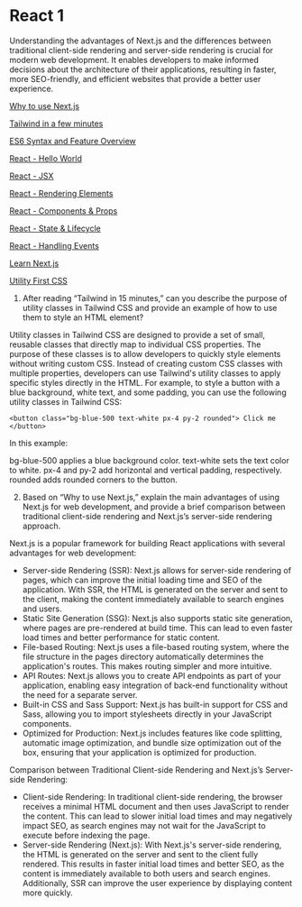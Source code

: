 # React 1

Understanding the advantages of Next.js and the differences between traditional client-side rendering and server-side rendering is crucial for modern web development. It enables developers to make informed decisions about the architecture of their applications, resulting in faster, more SEO-friendly, and efficient websites that provide a better user experience.

[Why to use Next.js](https://www.youtube.com/watch?v=rtgbaKBhdkk)

[Tailwind in a few minutes](https://www.youtube.com/watch?v=pB1oed_10IA)

[ES6 Syntax and Feature Overview](https://www.taniarascia.com/es6-syntax-and-feature-overview/)

[React - Hello World](https://reactjs.org/docs/hello-world.html)

[React - JSX](https://reactjs.org/docs/introducing-jsx.html)

[React - Rendering Elements](https://reactjs.org/docs/rendering-elements.html)

[React - Components & Props](https://reactjs.org/docs/components-and-props.html)

[React - State & Lifecycle](https://reactjs.org/docs/state-and-lifecycle.html)

[React - Handling Events](https://reactjs.org/docs/handling-events.html)

[Learn Next.js](https://nextjs.org/learn/basics/create-nextjs-app)

[Utility First CSS](https://tailwindcss.com/docs/utility-first)

1. After reading “Tailwind in 15 minutes,” can you describe the purpose of utility classes in Tailwind CSS and provide an example of how to use them to style an HTML element?

Utility classes in Tailwind CSS are designed to provide a set of small, reusable classes that directly map to individual CSS properties. The purpose of these classes is to allow developers to quickly style elements without writing custom CSS. Instead of creating custom CSS classes with multiple properties, developers can use Tailwind's utility classes to apply specific styles directly in the HTML. For example, to style a button with a blue background, white text, and some padding, you can use the following utility classes in Tailwind CSS:

`<button class="bg-blue-500 text-white px-4 py-2 rounded">
  Click me
</button>`

In this example:

bg-blue-500 applies a blue background color.
text-white sets the text color to white.
px-4 and py-2 add horizontal and vertical padding, respectively.
rounded adds rounded corners to the button.

2. Based on “Why to use Next.js,” explain the main advantages of using Next.js for web development, and provide a brief comparison between traditional client-side rendering and Next.js’s server-side rendering approach.

Next.js is a popular framework for building React applications with several advantages for web development:

* Server-side Rendering (SSR): Next.js allows for server-side rendering of pages, which can improve the initial loading time and SEO of the application. With SSR, the HTML is generated on the server and sent to the client, making the content immediately available to search engines and users.
* Static Site Generation (SSG): Next.js also supports static site generation, where pages are pre-rendered at build time. This can lead to even faster load times and better performance for static content.
* File-based Routing: Next.js uses a file-based routing system, where the file structure in the pages directory automatically determines the application's routes. This makes routing simpler and more intuitive.
* API Routes: Next.js allows you to create API endpoints as part of your application, enabling easy integration of back-end functionality without the need for a separate server.
* Built-in CSS and Sass Support: Next.js has built-in support for CSS and Sass, allowing you to import stylesheets directly in your JavaScript components.
* Optimized for Production: Next.js includes features like code splitting, automatic image optimization, and bundle size optimization out of the box, ensuring that your application is optimized for production.

Comparison between Traditional Client-side Rendering and Next.js’s Server-side Rendering:

* Client-side Rendering: In traditional client-side rendering, the browser receives a minimal HTML document and then uses JavaScript to render the content. This can lead to slower initial load times and may negatively impact SEO, as search engines may not wait for the JavaScript to execute before indexing the page.
* Server-side Rendering (Next.js): With Next.js's server-side rendering, the HTML is generated on the server and sent to the client fully rendered. This results in faster initial load times and better SEO, as the content is immediately available to both users and search engines. Additionally, SSR can improve the user experience by displaying content more quickly.